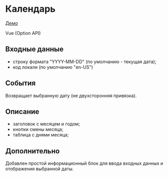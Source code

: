 # Календарь

[Демо](https://calendar-component-vpmp.onrender.com/)

Vue (Option API)

## Входные данные

- строку формата "YYYY-MM-DD" (по умолчанию - текущая дата);
- код локали (по умолчанию "en-US")

## События

Возвращает выбранную дату (не двухсторонняя привязка).

## Описание

- заголовок с месяцем и годом;
- кнопки смены месяца;
- таблица с днями месяца;

## Дополнительно

Добавлен простой информационный блок для ввода входных данных и отображения выбранной даты.

